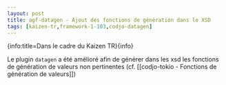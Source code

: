 ```yaml
---
layout: post
title: agf-datagen - Ajout des fonctions de génération dans le XSD
tags: [kaizen-tr,framework-1-103,codjo-datagen]
---
```

{info:title=Dans le cadre du Kaizen TR}{info}

Le plugin ```datagen``` a été amélioré afin de générer dans les xsd les fonctions de génération de valeurs non pertinentes (cf. [[codjo-tokio - Fonctions de génération de valeurs]])

